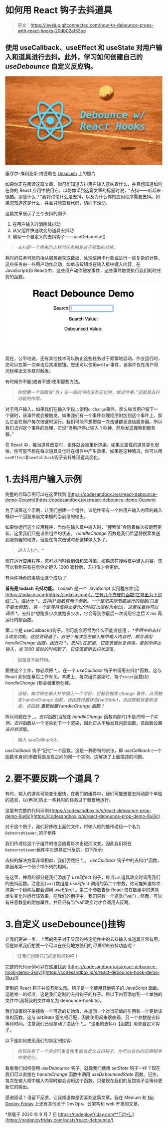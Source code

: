 # 如何用 React 钩子去抖道具

> 原文：<https://levelup.gitconnected.com/how-to-debounce-props-with-react-hooks-20db02af53be>

## 使用 useCallback、useEffect 和 useState 对用户输入和道具进行去抖。此外，学习如何创建自己的 *useDebounce* 自定义反应钩。

![](img/4bc4b373183e79c2d3998325d3727fdb.png)

塞缪尔-埃利亚斯·纳德勒在 [Unsplash](https://unsplash.com/s/photos/bounce?utm_source=unsplash&utm_medium=referral&utm_content=creditCopyText) 上的照片

如果你正在阅读这篇文章，你可能知道去抖用户输入意味着什么，并且想知道如何在你的 React 应用中使用它。以防你读到这篇文章的标题时说，“去抖——听起来很酷。那是什么？”我将讨论什么是去抖，以及为什么你的应用程序需要去抖。如果您知道这是什么，并且只想查看代码，请向下滚动。

这篇文章展示了三个去抖的例子:

1.  在用户输入时消除其抖动
2.  从父组件快速改变的道具去抖动
3.  编写一个自定义的去抖钩子——useDebounce()

> *去抖是一个用来防止耗时任务触发过于频繁的功能。*

耗时的任务可能包括从服务器获取数据、处理信用卡付款或进行一些复杂的计算。这些任务由一些用户动作启动，如单击按钮或在输入框中键入内容。在 JavaScript(和 React)中，这些用户动作触发事件，这些事件触发执行我们耗时任务的函数。

![](img/85b2f99c4016787196b4202091f0c113.png)

现在，公平地说，还有其他技术可以防止这些任务过于频繁地启动。作业运行时，您可以在第一次单击后禁用按钮。您还可以使用`onBlur`事件，该事件仅在用户将光标移出文本框时触发。

有时候你不能(或者不想)使用那些方法。

> *你想要一个函数说“当 x 在一段时间内没有变化时，做这件事。”这就是去抖功能的作用。*

对于用户输入，如果我们在输入字段上使用`onChange`事件，那么每当用户按下一个键时，该事件就会被触发。如果我们有一个事件处理程序附加到这个事件上，那么它会在用户每次按键时运行。我们可能不想把每一次击键都发送给服务器。所以我们*去抖*这个事件的处理，它说“当用户停止输入 1 秒钟，然后发送搜索到服务器。”

在 React 中，每当道具改变时，组件就会被重新渲染。如果父属性的道具变化很快，你可能不想在每次道具变化时在组件中产生效果。如果是这种情况，你可以用`useEffect`和`useCallback`钩子去抖处理道具变化。

# 1.去抖用户输入示例

完整的代码示例可以在这里找到:[https://codesandbox.io/s/react-debounce-demo-0cewm](https://codesandbox.io/s/react-debounce-demo-0cewm)

为了设置这个示例，让我们创建一个组件，该组件带有一个供用户输入内容的输入框和一个回显来自文本框的当前值的输出。

如果你运行这个应用程序，当你在输入框中输入时，“搜索值”会随着每次按键而更新。这里我们只是设置组件的状态。 *handleChange* 函数是我们希望将搜索发送到服务器的地方，但是在每次击键时都这样做太多了。

> *进入*去抖*。*

现在运行应用程序，您可以同时看到值和去抖值。如果您在搜索框中键入内容，您可以看到只有在您停止键入 1000 毫秒后，去抖值才会更新。

有两件神奇的事情让这个成功了:

**首先是 lodash 去抖功能。** Lodash 是一个 JavaScript 实用程序库(见[https://lodash.com](https://lodash.com))，它有几个方便的函数(它导出为下划线“_”)。洛达什 *_。去抖()*函数有两个参数。一个是您实际想要运行的函数(只是不要太频繁)，另一个是等待值停止变化的时间(以毫秒为单位)。这意味着你可以调用 *_。去抖()*想跑多少次就跑多少次，它会等到你最后一次调用它之后 X ms 再运行内部函数。

第二个是 useCallback()钩子。你可能会奇怪为什么不能直接用 *_。*手柄中的去抖()*改变*功能。这就说得通了，对吧？每次您在输入框中输入内容时，都会调用 *handleChange* 函数，因此将 *_。去抖()*在那里，它应该被反复调用，直到你停止输入，当 1000 毫秒的时间到了，它应该更新*去抖状态*值。

> 但是这不起作用。

要使这个工作，你必须把 *_。在一个 *useCallback* 钩子中调用去抖()*函数。这与 React 如何在幕后工作有关。本质上，每次组件渲染时，每个`const`函数(如 *handleChange* )都会被重新创建。

> *没错，每次你在输入栏中键入一个字符，它都会触发 change 事件，从而触发* handleChange *函数，该函数设置状态(setState)，该函数触发重新渲染，该函数* ***重新创建 handleChange 函数！***

所以问题在于 *_。去抖*函数(当放在 *handleChange* 函数内部时)不是*的同一个实例。去抖*函数从一个渲染到下一个渲染，因此它从不触发其内部函数，该函数设置*去抖状态*值。

> *输入 useCallback()。*

*useCallback* 钩子“记忆”一个函数。这是一种奇特的说法，即 *useCallback* (一个函数本身)的参数将是呈现之间的同一个实例，这解决了上面描述的问题。

# 2.要不要反跳一个道具？

有时，输入的道具可能变化很快，在我们的组件中，我们可能想要去抖动那个单独的道具，以(再次)防止一些耗时的任务过于频繁地运行。

这里有完整的代码示例:[https://codesandbox.io/s/react-debounce-prop-demo-8ui6c](https://codesandbox.io/s/react-debounce-prop-demo-8ui6c)

对于这个例子，我们将修改上面的文件，将输入框的值传递给一个名为`DebounceViewer.`的子组件

我们传递给这个子组件的值会随着每次击键而改变，因此我们将在`DebounceViewer`组件中对道具进行反跳，如下所示:

去抖的解决方案非常相似，我们仍然把 *_。 *useCallback* 钩子中的去抖()*函数，原因与第一个例子中所列的相同。

在这里，神奇的部分是我们添加了 *useEffect* 钩子，每当`val`道具改变时调用我们的去抖函数。注意到`[val]`数组是 *useEffect* 调用的第二个参数。你可能知道每次渲染一个组件后都会调用 *useEffect* 。第二个参数告诉 React 仅在数组中的道具发生变化时运行该效果。在我们的例子中，我们只有一个道具(“val”)；然而，可以有任意数量的附加属性，并且只有当“val”改变时才会调用去反跳。

# 3.自定义 useDebounce()挂钩

让我们更进一步。上面的例子对于显示的特定组件中的去抖输入或道具非常有用，但是如果我们想要一个可以在任何地方使用的*可重用的*去抖功能呢？

> 让我们创建自己的定制挂钩吧！

完整的代码示例可以在这里找到:[https://codesandbox.io/s/react-debounce-hook-demo-3kxy1](https://codesandbox.io/s/react-debounce-hook-demo-3kxy1)

定制的 React 钩子并没有那么难。钩子是一个使用其他钩子的 JavaScript 函数。这是唯一的标准。这是我们定制的去抖钩子的样子。将以下内容添加到一个单独的文件中(我将我的文件命名为 debounce-hook.ts)。

我们设置钩子来接收一个可选的初始值，并返回一个对当前值的引用和一个更新该值的函数。这与 *setState* 签名相匹配，因此使用起来很直观。另一个参数是去抖等待时间。注意我们已经移动了洛达什 *_。*这里的去抖()【函数】用来自定义钩子。

以下是如何使用我们的新定制挂钩:

> *你现在有了一个完全*可重复使用的*自定义去抖钩子，你可以在你的应用程序中使用它。*

看看我们如何使用 *useDebounce* 钩子，就像我们使用 *setState* 钩子一样？现在我们可以直接在 *handleChange* 函数中调用 *useDebouncedState* 函数。记住，每次在输入框中输入内容时都会调用这个函数，只是现在我们的反跳钩子会等待更新它的输出。

感谢阅读！请留下反馈，让我知道你是否喜欢这篇文章。我在 Medium 和 [No Deploy Friday](https://nodeployfriday.com) 上还有其他关于 DevOps、云架构和 web 开发的文章。

*原载于 2020 年 9 月 7 日 https://nodeployfriday.com**T21*[。](https://nodeployfriday.com/posts/react-debounce/)